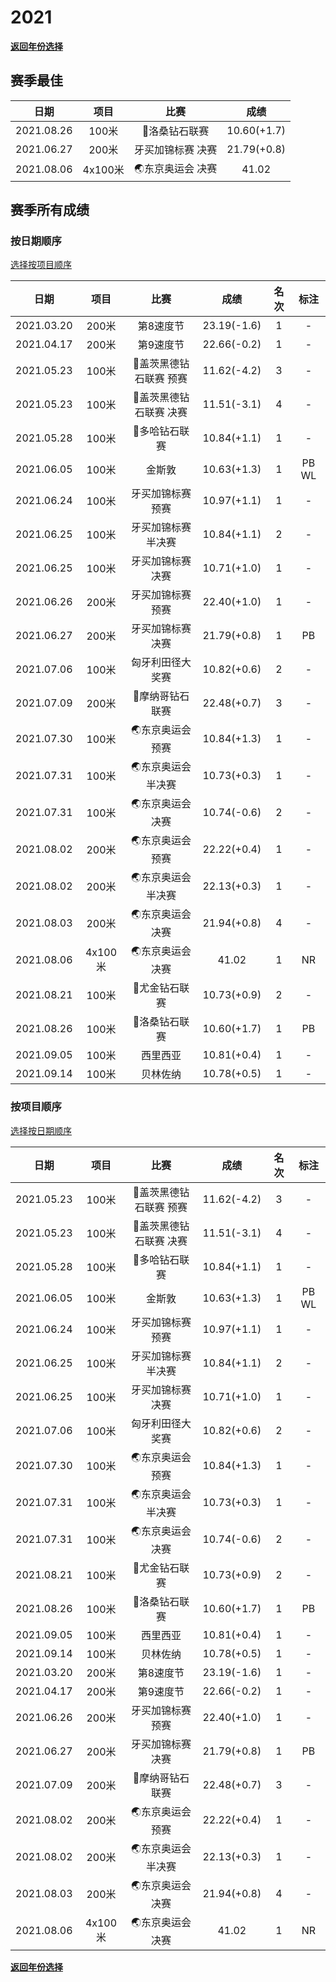 # 2021

**[返回年份选择](../Results.md)**

## 赛季最佳

|    日期    |  项目   |       比赛        |    成绩     |
| :--------: | :-----: | :---------------: | :---------: |
| 2021.08.26 |  100米  |   💎洛桑钻石联赛   | 10.60(+1.7) |
| 2021.06.27 |  200米  | 牙买加锦标赛 决赛 | 21.79(+0.8) |
| 2021.08.06 | 4x100米 | 🌏东京奥运会 决赛  |    41.02    |

## 赛季所有成绩

### 按日期顺序<a id='1'></a>

[选择按项目顺序](#2)

|    日期    |  项目   |          比赛          |    成绩     | 名次 | 标注  |
| :--------: | :-----: | :--------------------: | :---------: | :--: | :---: |
| 2021.03.20 |  200米  |       第8速度节        | 23.19(-1.6) |  1   |   -   |
| 2021.04.17 |  200米  |       第9速度节        | 22.66(-0.2) |  1   |   -   |
| 2021.05.23 |  100米  | 💎盖茨黑德钻石联赛 预赛 | 11.62(-4.2) |  3   |   -   |
| 2021.05.23 |  100米  | 💎盖茨黑德钻石联赛 决赛 | 11.51(-3.1) |  4   |   -   |
| 2021.05.28 |  100米  |     💎多哈钻石联赛      | 10.84(+1.1) |  1   |   -   |
| 2021.06.05 |  100米  |         金斯敦         | 10.63(+1.3) |  1   | PB WL |
| 2021.06.24 |  100米  |   牙买加锦标赛 预赛    | 10.97(+1.1) |  1   |   -   |
| 2021.06.25 |  100米  |  牙买加锦标赛 半决赛   | 10.84(+1.1) |  2   |   -   |
| 2021.06.25 |  100米  |   牙买加锦标赛 决赛    | 10.71(+1.0) |  1   |   -   |
| 2021.06.26 |  200米  |   牙买加锦标赛 预赛    | 22.40(+1.0) |  1   |   -   |
| 2021.06.27 |  200米  |   牙买加锦标赛 决赛    | 21.79(+0.8) |  1   |  PB   |
| 2021.07.06 |  100米  |    匈牙利田径大奖赛    | 10.82(+0.6) |  2   |   -   |
| 2021.07.09 |  200米  |    💎摩纳哥钻石联赛     | 22.48(+0.7) |  3   |   -   |
| 2021.07.30 |  100米  |    🌏东京奥运会 预赛    | 10.84(+1.3) |  1   |   -   |
| 2021.07.31 |  100米  |   🌏东京奥运会 半决赛   | 10.73(+0.3) |  1   |   -   |
| 2021.07.31 |  100米  |    🌏东京奥运会 决赛    | 10.74(-0.6) |  2   |   -   |
| 2021.08.02 |  200米  |    🌏东京奥运会 预赛    | 22.22(+0.4) |  1   |   -   |
| 2021.08.02 |  200米  |   🌏东京奥运会 半决赛   | 22.13(+0.3) |  1   |   -   |
| 2021.08.03 |  200米  |    🌏东京奥运会 决赛    | 21.94(+0.8) |  4   |   -   |
| 2021.08.06 | 4x100米 |    🌏东京奥运会 决赛    |    41.02    |  1   |  NR   |
| 2021.08.21 |  100米  |     💎尤金钻石联赛      | 10.73(+0.9) |  2   |   -   |
| 2021.08.26 |  100米  |     💎洛桑钻石联赛      | 10.60(+1.7) |  1   |  PB   |
| 2021.09.05 |  100米  |        西里西亚        | 10.81(+0.4) |  1   |   -   |
| 2021.09.14 |  100米  |        贝林佐纳        | 10.78(+0.5) |  1   |   -   |

### 按项目顺序<a id='2'></a>

[选择按日期顺序](#1)

|    日期    |  项目   |          比赛          |    成绩     | 名次 | 标注  |
| :--------: | :-----: | :--------------------: | :---------: | :--: | :---: |
| 2021.05.23 |  100米  | 💎盖茨黑德钻石联赛 预赛 | 11.62(-4.2) |  3   |   -   |
| 2021.05.23 |  100米  | 💎盖茨黑德钻石联赛 决赛 | 11.51(-3.1) |  4   |   -   |
| 2021.05.28 |  100米  |     💎多哈钻石联赛      | 10.84(+1.1) |  1   |   -   |
| 2021.06.05 |  100米  |         金斯敦         | 10.63(+1.3) |  1   | PB WL |
| 2021.06.24 |  100米  |   牙买加锦标赛 预赛    | 10.97(+1.1) |  1   |   -   |
| 2021.06.25 |  100米  |  牙买加锦标赛 半决赛   | 10.84(+1.1) |  2   |   -   |
| 2021.06.25 |  100米  |   牙买加锦标赛 决赛    | 10.71(+1.0) |  1   |   -   |
| 2021.07.06 |  100米  |    匈牙利田径大奖赛    | 10.82(+0.6) |  2   |   -   |
| 2021.07.30 |  100米  |    🌏东京奥运会 预赛    | 10.84(+1.3) |  1   |   -   |
| 2021.07.31 |  100米  |   🌏东京奥运会 半决赛   | 10.73(+0.3) |  1   |   -   |
| 2021.07.31 |  100米  |    🌏东京奥运会 决赛    | 10.74(-0.6) |  2   |   -   |
| 2021.08.21 |  100米  |     💎尤金钻石联赛      | 10.73(+0.9) |  2   |   -   |
| 2021.08.26 |  100米  |     💎洛桑钻石联赛      | 10.60(+1.7) |  1   |  PB   |
| 2021.09.05 |  100米  |        西里西亚        | 10.81(+0.4) |  1   |   -   |
| 2021.09.14 |  100米  |        贝林佐纳        | 10.78(+0.5) |  1   |   -   |
| 2021.03.20 |  200米  |       第8速度节        | 23.19(-1.6) |  1   |   -   |
| 2021.04.17 |  200米  |       第9速度节        | 22.66(-0.2) |  1   |   -   |
| 2021.06.26 |  200米  |   牙买加锦标赛 预赛    | 22.40(+1.0) |  1   |   -   |
| 2021.06.27 |  200米  |   牙买加锦标赛 决赛    | 21.79(+0.8) |  1   |  PB   |
| 2021.07.09 |  200米  |    💎摩纳哥钻石联赛     | 22.48(+0.7) |  3   |   -   |
| 2021.08.02 |  200米  |    🌏东京奥运会 预赛    | 22.22(+0.4) |  1   |   -   |
| 2021.08.02 |  200米  |   🌏东京奥运会 半决赛   | 22.13(+0.3) |  1   |   -   |
| 2021.08.03 |  200米  |    🌏东京奥运会 决赛    | 21.94(+0.8) |  4   |   -   |
| 2021.08.06 | 4x100米 |    🌏东京奥运会 决赛    |    41.02    |  1   |  NR   |

**[返回年份选择](../Results.md)**